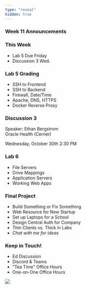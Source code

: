 ```yaml
---
type: "reveal"
hidden: true
---
```


<section>
	<h3>Week 11 Announcements</h3>
</section>
<section>
	<h3>This Week</h3>
	<ul>
		<li>Lab 5 Due Friday</li>
		<li>Discussion 3 Wed.</li>
	</ul>
</section>
<section>
	<h3>Lab 5 Grading</h3>
	<ul>
		<li>SSH to Frontend</li>
		<li>SSH to Backend</li>
		<li>Firewall, Date/Time</li>
		<li>Apache, DNS, HTTPS</li>
		<li>Docker Reverse Proxy</li>
	</ul>
</section>
<section>
	<h3>Discussion 3</h3>
	<p>Speaker: Ethan Bergstrom<br>Oracle Health (Cerner)</p>
	<p>Wednesday, October 30th 2:30 PM</p>
</section>
<section>
	<h3>Lab 6</h3>
	<ul>
	  <li>File Servers</li>
	  <li>Drive Mappings</li>
	  <li>Application Servers</li>
	  <li>Working Web Apps</li>
	</ul>
</section>
<section>
	<h3>Final Project</h3>
	<ul>
		<li>Build Something or Fix Something</li>
		<li>Web Resource for New Startup</li>
		<li>Set up Laptops for a School</li>
		<li>Design Central Auth for Company</li>
		<li>Thin Clients vs. Thick in Labs</li>
		<li><i>Chat with me for ideas</i></li>
	</ul>
</section>
<section>
	<h3>Keep in Touch!</h3>
	<ul>
	  <li>Ed Discussion</li>
	  <li>Discord & Teams</li>
	  <li>"Tea Time" Office Hours</li>
	  <li>One-on-One Office Hours</li>
	</ul>
</section>
<section>
  <img class="stretch" src="https://i.giphy.com/media/v1.Y2lkPTc5MGI3NjExMnhiZWxscGdxZ24zZWkzbnl3bmkydzRmdTV5YWttc295ZTF2bmRwMCZlcD12MV9pbnRlcm5hbF9naWZfYnlfaWQmY3Q9Zw/14l2J3Uq2XGgh2/giphy.gif">
</section>